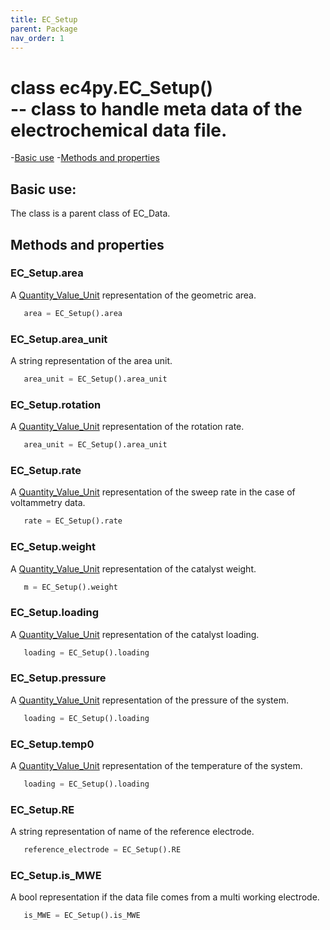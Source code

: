 ```yaml
---
title: EC_Setup
parent: Package
nav_order: 1
---
```



# class ec4py.EC_Setup() <br>-- class to handle meta data of the electrochemical data file. 

-[Basic use](#basic-use)
-[Methods and properties](#methods-and-properties)


## Basic use:

The class is a parent class of EC_Data.

## Methods and properties


### EC_Setup.__area__

A [Quantity_Value_Unit](ec4py_util.md) representation of the geometric area.
```python
   area = EC_Setup().area
```

### EC_Setup.__area_unit__

A string representation of the area unit.
```python
   area_unit = EC_Setup().area_unit
```

### EC_Setup.__rotation__

A [Quantity_Value_Unit](ec4py_util.md) representation of the rotation rate.
```python
   area_unit = EC_Setup().area_unit
```

### EC_Setup.__rate__

A [Quantity_Value_Unit](ec4py_util.md) representation of the sweep rate in the case of voltammetry data.
```python
   rate = EC_Setup().rate
```

### EC_Setup.__weight__

A [Quantity_Value_Unit](ec4py_util.md) representation of the catalyst weight.
```python
   m = EC_Setup().weight
```

### EC_Setup.__loading__

A [Quantity_Value_Unit](ec4py_util.md) representation of the catalyst loading.
```python
   loading = EC_Setup().loading
```

### EC_Setup.__pressure__

A [Quantity_Value_Unit](ec4py_util.md) representation of the pressure of the system.
```python
   loading = EC_Setup().loading
```

### EC_Setup.__temp0__

A [Quantity_Value_Unit](ec4py_util.md) representation of the temperature of the system.
```python
   loading = EC_Setup().loading
```

### EC_Setup.__RE__

A string representation of name of the reference electrode.
```python
   reference_electrode = EC_Setup().RE
```

### EC_Setup.__is_MWE__

A bool representation if the data file comes from a multi working electrode.
```python
   is_MWE = EC_Setup().is_MWE
```
